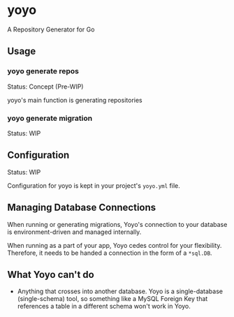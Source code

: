 # yoyo

A Repository Generator for Go

## Usage

### yoyo generate repos

Status: Concept (Pre-WIP)

yoyo's main function is generating repositories

### yoyo generate migration

Status: WIP

## Configuration

Status: WIP

Configuration for yoyo is kept in your project's `yoyo.yml` file.

## Managing Database Connections

When running or generating migrations, Yoyo's connection to your database is environment-driven
and managed internally.

When running as a part of your app, Yoyo cedes control for your flexibility. Therefore, it needs
to be handed a connection in the form of a `*sql.DB`.  

## What Yoyo can't do

- Anything that crosses into another database. Yoyo is a single-database (single-schema) tool, so something like a MySQL
Foreign Key that references a table in a different schema won't work in Yoyo.
